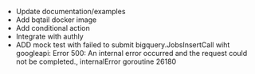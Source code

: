 - Update documentation/examples
- Add bqtail docker image
- Add conditional action
- Integrate with authly
- ADD mock test with failed to submit bigquery.JobsInsertCall wiht googleapi: Error 500: An internal error occurred and the request could not be completed., internalError goroutine 26180 
